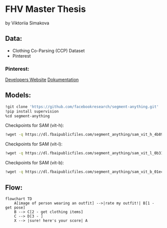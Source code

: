 # FHV Master Thesis
by Viktoriia Simakova

## Data:
* Clothing Co-Parsing (CCP) Dataset
* Pinterest

### Pinterest:
[Developers Website](https://developers.pinterest.com/)
[Dokumentation](https://developers.pinterest.com/docs/getting-started/set-up-authentication-and-authorization/)



## Models:
``` bash
!git clone 'https://github.com/facebookresearch/segment-anything.git'
!pip install supervision
%cd segment-anything
```

Checkpoints for SAM (vit-h):
``` bash
!wget -q https://dl.fbaipublicfiles.com/segment_anything/sam_vit_h_4b8939.pth
```

Checkpoints for SAM (vit-l):
``` bash
!wget -q https://dl.fbaipublicfiles.com/segment_anything/sam_vit_l_0b3195.pth
```

Checkpoints for SAM (vit-b):
``` bash
!wget -q https://dl.fbaipublicfiles.com/segment_anything/sam_vit_b_01ec64.pth
```


## Flow:
```mermaid
flowchart TD
    A[image of person wearing an outfit] -->|rate my outfit!| B[1 - get pose]
    B --> C[2 - get clothing items]
    C --> D[3 - ]
    X --> |sure! here's your score| A
```